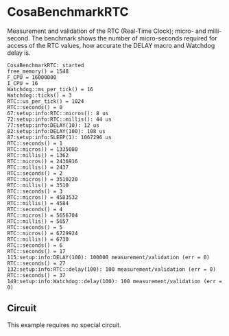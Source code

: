 CosaBenchmarkRTC
=================

Measurement and validation of the RTC (Real-Time Clock); micro- and
milli-second. The benchmark shows the number of micro-seconds required
for access of the RTC values, how accurate the DELAY macro and
Watchdog delay is.

	CosaBenchmarkRTC: started   
	free_memory() = 1548   
	F_CPU = 16000000   
	I_CPU = 16   
	Watchdog::ms_per_tick() = 16   
	Watchdog::ticks() = 3   
	RTC::us_per_tick() = 1024   
	RTC::seconds() = 0   
	67:setup:info:RTC::micros(): 8 us   
	72:setup:info:RTC::millis(): 44 us   
	77:setup:info:DELAY(10): 12 us   
	82:setup:info:DELAY(100): 108 us   
	87:setup:info:SLEEP(1): 1067296 us   
	RTC::seconds() = 1   
	RTC::micros() = 1335080   
	RTC::millis() = 1362   
	RTC::micros() = 2436916   
	RTC::millis() = 2437   
	RTC::seconds() = 2   
	RTC::micros() = 3510220   
	RTC::millis() = 3510   
	RTC::seconds() = 3   
	RTC::micros() = 4583532   
	RTC::millis() = 4584   
	RTC::seconds() = 4   
	RTC::micros() = 5656704   
	RTC::millis() = 5657   
	RTC::seconds() = 5   
	RTC::micros() = 6729924   
	RTC::millis() = 6730   
	RTC::seconds() = 6   
	RTC::seconds() = 17   
	115:setup:info:DELAY(100): 100000 measurement/validation (err = 0)   
	RTC::seconds() = 27   
	132:setup:info:RTC::delay(100): 100 measurement/validation (err = 0)   
	RTC::seconds() = 37   
	149:setup:info:Watchdog::delay(100): 100 measurement/validation (err = 0)   

Circuit
-------
This example requires no special circuit. 